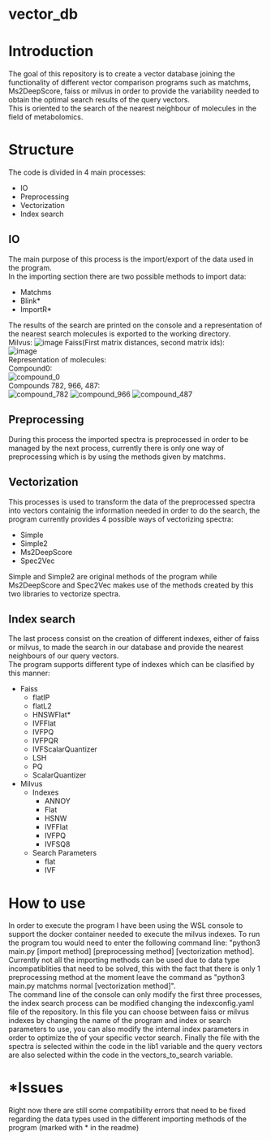 # vector_db
# Introduction
The goal of this repository is to create a vector database joining the functionality of different vector comparison programs such as matchms, Ms2DeepScore, faiss or milvus in order to provide the variability needed to obtain the optimal search results of the query vectors.  
This is oriented to the search of the nearest neighbour of molecules in the field of metabolomics.
# Structure
The code is divided in 4 main processes:  
-  IO  
-  Preprocessing
-  Vectorization
-  Index search
## IO 
The main purpose of this process is the import/export of the data used in the program.  
In the importing section there are two possible methods to import data:  
-  Matchms
-  Blink*
-  ImportR*
     
The results of the search are printed on the console and a representation of the nearest search molecules is exported to the working directory.  
Milvus:
![image](https://github.com/miguelroblesuriel/vector_db/assets/120097028/cb8115cf-60e5-4a90-ba13-37abb61a7168)
Faiss(First matrix distances, second matrix ids):  
![image](https://github.com/miguelroblesuriel/vector_db/assets/120097028/1999df96-58e7-40ab-851a-7e5772446e8a)  
Representation of molecules:  
Compound0:  
![compound_0](https://github.com/miguelroblesuriel/vector_db/assets/120097028/039588c8-aafb-4049-baa1-e8317ba5df94)  
Compounds 782, 966, 487:  
![compound_782](https://github.com/miguelroblesuriel/vector_db/assets/120097028/d53c982c-77c2-4b52-80e9-4c5878642a26)
![compound_966](https://github.com/miguelroblesuriel/vector_db/assets/120097028/04797ac3-978e-4637-addb-c2d1af40021e)
![compound_487](https://github.com/miguelroblesuriel/vector_db/assets/120097028/3ebafbc3-02d4-498c-8670-94f8fc7aea6a)







## Preprocessing 
During this process the imported spectra is preprocessed in order to be managed by the next process, currently there is only one way of preprocessing which is by using the methods given by matchms.
## Vectorization
This processes is used to transform the data of the preprocessed spectra into vectors containig the information needed in order to do the search, the program currently provides 4 possible ways of vectorizing spectra:
-  Simple
-  Simple2
-  Ms2DeepScore
-  Spec2Vec
  
Simple and Simple2 are original methods of the program while Ms2DeepScore and Spec2Vec makes use of the methods created by this two libraries to vectorize spectra.
## Index search
The last process consist on the creation of different indexes, either of faiss or milvus, to made the search in our database and provide the nearest neighbours of our query vectors.  
The program supports different type of indexes which can be clasified by this manner:
- Faiss
  - flatIP
  - flatL2
  - HNSWFlat*
  - IVFFlat
  - IVFPQ
  - IVFPQR
  - IVFScalarQuantizer
  - LSH
  - PQ
  - ScalarQuantizer
- Milvus
  - Indexes
    - ANNOY
    - Flat
    - HSNW
    - IVFFlat
    - IVFPQ
    - IVFSQ8
  - Search Parameters
    - flat
    - IVF
# How to use
In order to execute the program I have been using the WSL console to support the docker container needed to execute the milvus indexes. To run the program tou would need to enter the following command line: "python3 main.py [import method] [preprocessing method] [vectorization method]. Currently not all the importing methods can be used due to data type incompatiblities that need to be solved, this with the fact that there is only 1 preprocessing method at the moment leave the command as "python3 main.py matchms normal [vectorization method]".  
The command line of the console can only modify the first three processes, the index search process can be modified changing the indexconfig.yaml file of the repository. In this file you can choose between faiss or milvus indexes by changing the name of the program and index or search parameters to use, you can also modify the internal index parameters in order to optimize the of your specific vector search.
Finally the file with the spectra is selected within the code in the lib1 variable and the query vectors are also selected within the code in the vectors_to_search variable.

# *Issues
Right now there are still some compatibility errors that need to be fixed regarding the data types used in the different importing methods of the program (marked with * in the readme)
  


  
